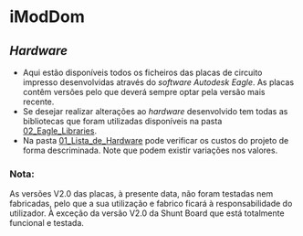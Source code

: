 # iModDom
## *Hardware*
- Aqui estão disponíveis todos os ficheiros das placas de circuito impresso desenvolvidas através do *software Autodesk Eagle*. As placas contêm versões pelo que deverá sempre optar pela versão mais recente.
- Se desejar realizar alterações ao *hardware* desenvolvido tem todas as bibliotecas que foram utilizadas disponíveis na pasta [02_Eagle_Libraries](https://github.com/ipleiria-robotics/iModDom/tree/main/1_Documentacao/2_Hardware/02_Eagle_Libraries "02_Eagle_Libraries").
- Na pasta [01_Lista_de_Hardware](https://github.com/ipleiria-robotics/iModDom/blob/main/1_Documentacao/2_Hardware/01_Lista_de_Hardware "01_Lista_de_Hardware") pode verificar os custos do projeto de forma descriminada. Note que podem existir variações nos valores.
### Nota:
As versões V2.0 das placas, à presente data, não foram testadas nem fabricadas, pelo que a sua utilização e fabrico ficará à responsabilidade do utilizador. À exceção da versão V2.0 da Shunt Board que está totalmente funcional e testada.

